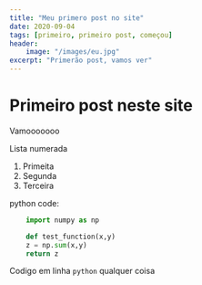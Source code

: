 ```yaml
---
title: "Meu primero post no site"
date: 2020-09-04
tags: [primeiro, primeiro post, começou]
header: 
    image: "/images/eu.jpg"
excerpt: "Primerão post, vamos ver"
---
```


# Primeiro post neste site

Vamooooooo

Lista numerada

1. Primeita
2. Segunda
3. Terceira

python code:

```python
    import numpy as np

    def test_function(x,y)
    z = np.sum(x,y)
    return z
```

Codigo em linha `python` qualquer coisa

